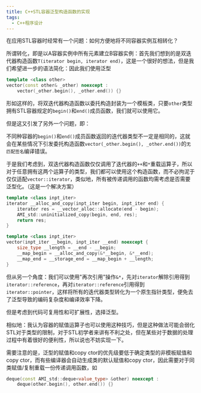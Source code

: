 ```yaml
---
title: C++STL容器泛型构造函数的实现
tags: 
  - C++程序设计
---
```


在应用STL容器时经常有一个问题：如何方便地将不同容器实例互相转化？

所谓转化，即是以A容器实例中所有元素建立B容器实例：首先我们想到的是双迭代器构造函数`T(iterator begin, iterator end)`，这是一个很好的想法，但是我们希望进一步的语法简化：因此我们使用泛型

```cpp
template <class other>
vector(const other& _other) noexcept :
    vector(_other.begin(), _other.end()) {}
```

形如这样的，将双迭代器构造函数以委托构造封装为一个模板类，只要`other`类型拥有STL容器规定的`begin()`和`end()`成员函数，我们就可以使用它。

但是这又引发了另外一个问题，即：

不同种容器的`begin()`和`end()`成员函数返回的迭代器类型不一定是相同的，这就会在某些情况下引发委托构造函数`vector(_other.begin(), _other.end())`的`无匹配签名`编译错误。

于是我们考虑到，双迭代器构造函数仅仅调用了迭代器的`++`和`*`重载运算子，所以对于任意拥有这两个运算子的类型，我们都可以使用这个构造函数，而不必拘泥于仅仅适配`vector::iterator`，类似地，所有被传递调用的函数均需考虑是否需要泛型化。（这是一个解决方案）

```cpp
template <class inpt_iter>
iterator __alloc_and_copy(inpt_iter begin, inpt_iter end) {
    iterator res = __vector_alloc::allocate(end - begin);
    AMI_std::uninitialized_copy(begin, end, res);
    return res;
}

template <class inpt_iter>
vector(inpt_iter __begin, inpt_iter __end) noexcept {
    size_type __length = __end - __begin;
    __map_begin = __alloc_and_copy(&*__begin, &*__end);
    __map_end = __storage_end = __map_begin + __length;
}
```

但从另一个角度：我们可以使用"再次引用"操作`&*`，先对`iterator`解除引用得到`iterator::reference`，再对`iterator::reference`引用得到`iterator::pointer`，这样将所有的迭代器类型转化为一个原生指针类型，便免去了泛型导致的编码复杂度和编译效率下降。

但是考虑到代码可复用性和可扩展性，选择泛型。


相似地：我认为容器的赋值运算子也可以使用这种技巧，但是这种做法可能会弱化STL对于类型的限制，对于STL初学者来讲有不利之处，但在某些对于数据的处理过程中有着很好的便利性，所以说也不妨实现一下。

需要注意的是，泛型的赋值和copy ctor的优先级要低于确定类型的非模板赋值和copy ctor，而有些编译器会自动生成类的默认赋值和copy ctor，因此需要对于同类赋值/复制重载一份传递调用函数，如

```cpp
deque(const AMI_std::deque<value_type> &other) noexcept :
    deque(other.begin(), other.end()) {}
```